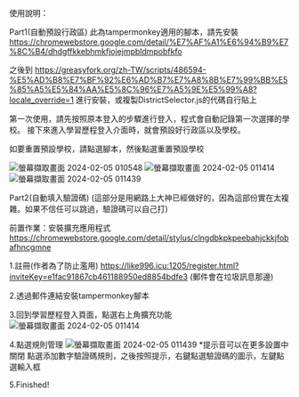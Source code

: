 使用說明：

Part1(自動預設行政區)
此為tampermonkey適用的腳本，請先安裝 https://chromewebstore.google.com/detail/%E7%AF%A1%E6%94%B9%E7%8C%B4/dhdgffkkebhmkfjojejmpbldmpobfkfo

之後到 https://greasyfork.org/zh-TW/scripts/486594-%E5%AD%B8%E7%BF%92%E6%AD%B7%E7%A8%8B%E7%99%BB%E5%85%A5%E5%84%AA%E5%8C%96%E7%A5%9E%E5%99%A8?locale_override=1 進行安裝，或複製DistrictSelector.js的代碼自行貼上

第一次使用，請先按照原本登入的步驟進行登入，程式會自動記錄第一次選擇的學校。
接下來進入學習歷程登入介面時，就會預設好行政區以及學校。

如要重置預設學校，請點選腳本，然後點選重置預設學校

![螢幕擷取畫面 2024-02-05 010548](https://github.com/Benjoe1017/-/assets/108409184/f9f1bb3d-1649-4933-bf2a-e49f6afc88f3)
![螢幕擷取畫面 2024-02-05 011414](https://github.com/Benjoe1017/-/assets/108409184/aeab103e-ef9c-4fbb-9e55-2f6b7d23d469)
![螢幕擷取畫面 2024-02-05 011439](https://github.com/Benjoe1017/-/assets/108409184/b89b7d84-daed-4d44-916a-bdba71b4c580)

Part2(自動填入驗證碼)
(這部分是用網路上大神已經做好的，因為這部份實在太複雜。如果不信任可以跳過，驗證碼可以自己打)

前置作業：安裝擴充應用程式 https://chromewebstore.google.com/detail/stylus/clngdbkpkpeebahjckkjfobafhncgmne

1.註冊(作者為了防止濫用)
https://like996.icu:1205/register.html?inviteKey=e1fac91867cb461188950ed8854bdfe3
(郵件會在垃圾訊息那邊)

2.透過郵件連結安裝tampermonkey腳本

3.回到學習歷程登入頁面，點選右上角擴充功能
![螢幕擷取畫面 2024-02-05 011414](https://github.com/Benjoe1017/DistrictDefaultSelector/assets/108409184/329bdc9b-bb86-4804-afb0-e4b590f04915)

4.點選規則管理
![螢幕擷取畫面 2024-02-05 011439](https://github.com/Benjoe1017/DistrictDefaultSelector/assets/108409184/f213ee0c-64fa-46c0-be83-301677ce5564)
*提示音可以在更多設置中關閉
點選添加數字驗證碼規則，之後按照提示，右鍵點選驗證碼的圖示，左鍵點選輸入框

5.Finished!





